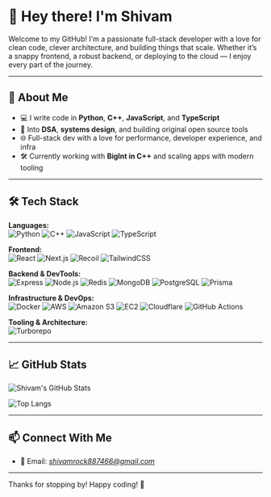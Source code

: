 # 👋 Hey there! I'm Shivam

Welcome to my GitHub! I'm a passionate full-stack developer with a love for clean code, clever architecture, and building things that scale. Whether it’s a snappy frontend, a robust backend, or deploying to the cloud — I enjoy every part of the journey.

---

## 🚀 About Me

- 💻 I write code in **Python**, **C++**, **JavaScript**, and **TypeScript**
- 🧠 Into **DSA**, **systems design**, and building original open source tools
- 🌐 Full-stack dev with a love for performance, developer experience, and infra
- 🛠️ Currently working with **BigInt in C++** and scaling apps with modern tooling

---

## 🛠️ Tech Stack

**Languages:**  
![Python](https://img.shields.io/badge/Python-3776AB?style=flat&logo=python&logoColor=white)
![C++](https://img.shields.io/badge/C++-00599C?style=flat&logo=c%2B%2B&logoColor=white)
![JavaScript](https://img.shields.io/badge/JavaScript-F7DF1E?style=flat&logo=javascript&logoColor=black)
![TypeScript](https://img.shields.io/badge/TypeScript-007ACC?style=flat&logo=typescript&logoColor=white)

**Frontend:**  
![React](https://img.shields.io/badge/React-20232A?style=flat&logo=react&logoColor=61DAFB)
![Next.js](https://img.shields.io/badge/Next.js-000000?style=flat&logo=next.js&logoColor=white)
![Recoil](https://img.shields.io/badge/Recoil-3578E5?style=flat&logo=recoil&logoColor=white)
![TailwindCSS](https://img.shields.io/badge/TailwindCSS-06B6D4?style=flat&logo=tailwind-css&logoColor=white)

**Backend & DevTools:**  
![Express](https://img.shields.io/badge/Express.js-000?style=flat&logo=express&logoColor=white)
![Node.js](https://img.shields.io/badge/Node.js-339933?style=flat&logo=nodedotjs&logoColor=white)
![Redis](https://img.shields.io/badge/Redis-DC382D?style=flat&logo=redis&logoColor=white)
![MongoDB](https://img.shields.io/badge/MongoDB-47A248?style=flat&logo=mongodb&logoColor=white)
![PostgreSQL](https://img.shields.io/badge/PostgreSQL-336791?style=flat&logo=postgresql&logoColor=white)
![Prisma](https://img.shields.io/badge/Prisma-2D3748?style=flat&logo=prisma&logoColor=white)

**Infrastructure & DevOps:**  
![Docker](https://img.shields.io/badge/Docker-2496ED?style=flat&logo=docker&logoColor=white)
![AWS](https://img.shields.io/badge/AWS-232F3E?style=flat&logo=amazon-aws&logoColor=white)
![Amazon S3](https://img.shields.io/badge/S3-569A31?style=flat&logo=amazon-aws&logoColor=white)
![EC2](https://img.shields.io/badge/Amazon%20EC2-FF9900?style=flat&logo=amazon-aws&logoColor=white)
![Cloudflare](https://img.shields.io/badge/Cloudflare-F38020?style=flat&logo=cloudflare&logoColor=white)
![GitHub Actions](https://img.shields.io/badge/GitHub%20Actions-2088FF?style=flat&logo=github-actions&logoColor=white)

**Tooling & Architecture:**  
![Turborepo](https://img.shields.io/badge/Turborepo-000000?style=flat&logo=turborepo&logoColor=white)

---

## 📈 GitHub Stats

![Shivam's GitHub Stats](https://github-readme-stats.vercel.app/api?username=ShivamDude121&show_icons=true&theme=tokyonight)

![Top Langs](https://github-readme-stats.vercel.app/api/top-langs/?username=ShivamDude121&layout=compact&theme=tokyonight)

---

## 📫 Connect With Me

- 📧 Email: *shivamrock887466@gmail.com*

---

Thanks for stopping by! Happy coding! 🚀
